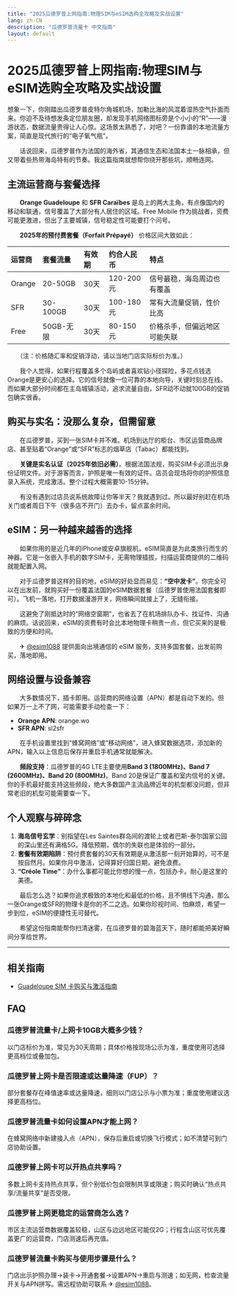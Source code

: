```yaml
---
title: "2025瓜德罗普上网指南:物理SIM与eSIM选购全攻略及实战设置"
lang: zh-CN
description: "瓜德罗普流量卡 中文指南"
layout: default
---
```

# 2025瓜德罗普上网指南:物理SIM与eSIM选购全攻略及实战设置

想象一下，你刚踏出瓜德罗普皮特尔角城机场，加勒比海的风混着湿热空气扑面而来。你迫不及待想发条定位朋友圈，却发现手机网络图标旁是个小小的“R”——漫游状态，数据流量贵得让人心惊。这场景太熟悉了，对吧？一份靠谱的本地流量方案，简直是现代旅行的“电子氧气瓶”。

　　话说回来，瓜德罗普作为法国的海外省，其通信生态和法国本土一脉相承，但又带着些热带海岛特有的节奏。我这篇指南就想帮你绕开那些坑，顺畅连网。

## 主流运营商与套餐选择

　　**Orange Guadeloupe** 和 **SFR Caraïbes** 是岛上的两大主角，有点像国内的移动和联通，信号覆盖了大部分有人居住的区域。Free Mobile 作为挑战者，资费可能更激进，但出了主要城镇，信号稳定性可能要打个问号。

　　**2025年的预付费套餐（Forfait Prépayé）** 价格区间大致如此：

| 运营商 | 套餐流量 | 有效期 | 约合人民币 | 特点 |
| :--- | :--- | :--- | :--- | :--- |
| Orange | 20-50GB | 30天 | 120-200元 | 信号最稳，海岛周边也有覆盖 |
| SFR | 30-100GB | 30天 | 100-180元 | 常有大流量促销，性价比高 |
| Free | 50GB-无限 | 30天 | 80-150元 | 价格杀手，但偏远地区可能失联 |

　　（注：价格随汇率和促销浮动，请以当地门店实际标价为准。）

　　我个人觉得，如果行程覆盖多个岛屿或者喜欢钻小径探险，多花点钱选Orange是更安心的选择。它的信号就像一位可靠的本地向导，关键时刻总在线。而如果大部分时间都在主岛城镇活动，追求流量自由，SFR动不动就100GB的促销包确实很香。

## 购买与实名：没那么复杂，但需留意

　　在瓜德罗普，买到一张SIM卡并不难。机场到达厅的柜台、市区运营商品牌店、甚至贴着“Orange”或“SFR”标志的烟草店（Tabac）都能找到。

　　**关键是实名认证（2025年依旧必需）**。根据法国法规，购买SIM卡必须出示身份证明文件。对于游客而言，护照是唯一有效的证件。店员会现场将你的护照信息录入系统，完成激活。整个过程大概需要10-15分钟。

　　有没有遇到过店员说系统故障让你等半天？我就遇到过。所以最好别赶在机场关门或者周日下午（很多店不开门）去办卡，留点富余时间。

## eSIM：另一种越来越香的选择

　　如果你用的是近几年的iPhone或安卓旗舰机，eSIM简直是为此类旅行而生的神器。它是一张嵌入手机的数字SIM卡，无需物理插拔，扫描运营商提供的二维码就能配置入网。

　　对于瓜德罗普这样的目的地，eSIM的好处显而易见：**“空中发卡”**。你完全可以在出发前，就购买好一份覆盖法国的eSIM数据套餐（瓜德罗普使用法国套餐即可）。飞机一落地，打开数据漫游开关，网络瞬间就接上了，无缝衔接。

　　这避免了刚抵达时的“网络空窗期”，也省去了在机场排队办卡、找证件、沟通的麻烦。话说回来，eSIM的资费有时会比本地物理卡稍贵一点，但它买来的是极致的方便和时间。

　　✈ [@esim1088](https://t.me/s/esim1088) 提供面向出境通信的 eSIM 服务，支持多国套餐，出发前购买，落地即用。

## 网络设置与设备兼容

　　大多数情况下，插卡即用。运营商的网络设置（APN）都是自动下发的。但如果万一上不了网，可能需要手动检查一下：

  - **Orange APN**: orange.wo
  - **SFR APN**: sl2sfr

　　在手机设置里找到“蜂窝网络”或“移动网络”，进入蜂窝数据选项，添加新的APN，输入以上信息后保存并重启手机通常就能解决。

　　**频段支持**：瓜德罗普的4G LTE主要使用**Band 3 (1800MHz)、Band 7 (2600MHz)、Band 20 (800MHz)**。Band 20是保证广覆盖和室内信号的关键。你的手机最好能支持这些频段，绝大多数国产主流品牌近年的机型都没问题，但非常老旧的机型可能需要查一下。

## 个人观察与碎碎念

1.  **海岛信号玄学**：别指望在Les Saintes群岛间的渡轮上或者巴斯-泰尔国家公园的深山里还有满格5G。降低预期，偶尔的失联也是体验的一部分。
2.  **套餐有效期陷阱**：预付费套餐的30天有效期是从激活那一刻开始算的，可不是按自然月。如果你月中激活，记得算好归国日期，避免浪费。
3.  **“Créole Time”**：办什么事都可能比你想的慢一点，包括办卡。耐心是这里的美德。

　　最后怎么选？如果你追求极致的本地化和最低的价格，且不惧线下沟通，那么一张Orange或SFR的物理卡是你的不二之选。如果你珍视时间、怕麻烦，希望一步到位，eSIM的便捷性无可替代。

　　希望这份指南能帮你扫清迷雾，在瓜德罗普的碧海蓝天下，随时都能把美好瞬间分享给世界。

<!-- crosslink -->
---

## 相关指南

- [Guadeloupe SIM 卡购买与激活指南](https://faciylike.github.io/guadeloupe-sim-guides)

<!-- BEGIN_GUADELOUPE_FAQ -->
## FAQ

### 瓜德罗普流量卡/上网卡10GB大概多少钱？
以门店标价为准，常见为30天周期；具体价格按现场公示为准，重度使用可选择更高档位或叠加包。

### 瓜德罗普上网卡是否限速或达量降速（FUP）？
部分套餐存在峰值速率或达量降速，细则以门店公示与小票为准；重度使用建议选择更高档位。

### 瓜德罗普流量卡如何设置APN才能上网？
在蜂窝网络中新建接入点（APN），保存后重启或切换飞行模式；如不清楚可到门店协助设置。

### 瓜德罗普上网卡可以开热点共享吗？
多数上网卡支持热点共享，但个别低价包会限制共享或限速；购买时确认“热点共享/流量共享”是否受限。

### 瓜德罗普上网更稳定的运营商怎么选？
市区主流运营商数据覆盖较稳，山区与边远地区可能仅2G；行程含山区可优先覆盖更广的运营商，门店测速后再充值。

### 瓜德罗普流量卡购买与使用步骤是什么？
门店出示护照办理→装卡→开通套餐→设置APN→重启与测速；如无网，检查流量开关与APN拼写。需远程协助可联系 ✈ [@esim1088](https://t.me/s/esim1088)。

<script type="application/ld+json">
{"@context": "https://schema.org", "@type": "FAQPage", "mainEntity": [{"@type": "Question", "name": "瓜德罗普流量卡/上网卡10GB大概多少钱？", "acceptedAnswer": {"@type": "Answer", "text": "以门店标价为准，常见为30天周期；具体价格按现场公示为准，重度使用可选择更高档位或叠加包。"}}, {"@type": "Question", "name": "瓜德罗普上网卡是否限速或达量降速（FUP）？", "acceptedAnswer": {"@type": "Answer", "text": "部分套餐存在峰值速率或达量降速，细则以门店公示与小票为准；重度使用建议选择更高档位。"}}, {"@type": "Question", "name": "瓜德罗普流量卡如何设置APN才能上网？", "acceptedAnswer": {"@type": "Answer", "text": "在蜂窝网络中新建接入点（APN），保存后重启或切换飞行模式；如不清楚可到门店协助设置。"}}, {"@type": "Question", "name": "瓜德罗普上网卡可以开热点共享吗？", "acceptedAnswer": {"@type": "Answer", "text": "多数上网卡支持热点共享，但个别低价包会限制共享或限速；购买时确认“热点共享/流量共享”是否受限。"}}, {"@type": "Question", "name": "瓜德罗普上网更稳定的运营商怎么选？", "acceptedAnswer": {"@type": "Answer", "text": "市区主流运营商数据覆盖较稳，山区与边远地区可能仅2G；行程含山区可优先覆盖更广的运营商，门店测速后再充值。"}}, {"@type": "Question", "name": "瓜德罗普流量卡购买与使用步骤是什么？", "acceptedAnswer": {"@type": "Answer", "text": "门店出示护照办理→装卡→开通套餐→设置APN→重启与测速；如无网，检查流量开关与APN拼写。需远程协助可联系 ✈ @esim1088。"}}]}
</script>
<!-- END_GUADELOUPE_FAQ -->
